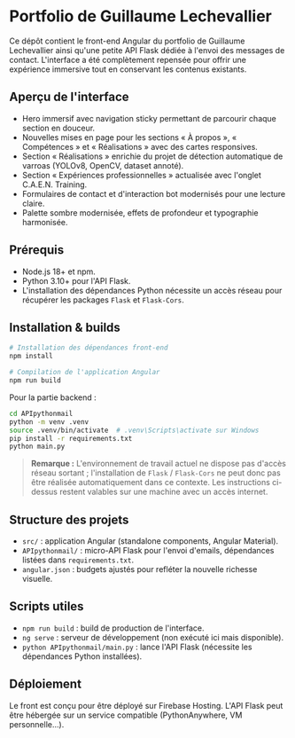 # Portfolio de Guillaume Lechevallier

Ce dépôt contient le front-end Angular du portfolio de Guillaume Lechevallier ainsi qu'une petite API Flask dédiée à l'envoi des messages de contact. L'interface a été complètement repensée pour offrir une expérience immersive tout en conservant les contenus existants.

## Aperçu de l'interface

- Hero immersif avec navigation sticky permettant de parcourir chaque section en douceur.
- Nouvelles mises en page pour les sections « À propos », « Compétences » et « Réalisations » avec des cartes responsives.
- Section « Réalisations » enrichie du projet de détection automatique de varroas (YOLOv8, OpenCV, dataset annoté).
- Section « Expériences professionnelles » actualisée avec l'onglet C.A.E.N. Training.
- Formulaires de contact et d'interaction bot modernisés pour une lecture claire.
- Palette sombre modernisée, effets de profondeur et typographie harmonisée.

## Prérequis

- Node.js 18+ et npm.
- Python 3.10+ pour l'API Flask.
- L'installation des dépendances Python nécessite un accès réseau pour récupérer les packages `Flask` et `Flask-Cors`.

## Installation & builds

```bash
# Installation des dépendances front-end
npm install

# Compilation de l'application Angular
npm run build
```

Pour la partie backend :

```bash
cd APIpythonmail
python -m venv .venv
source .venv/bin/activate  # .venv\Scripts\activate sur Windows
pip install -r requirements.txt
python main.py
```

> **Remarque :** L'environnement de travail actuel ne dispose pas d'accès réseau sortant ; l'installation de `Flask` / `Flask-Cors` ne peut donc pas être réalisée automatiquement dans ce contexte. Les instructions ci-dessus restent valables sur une machine avec un accès internet.

## Structure des projets

- `src/` : application Angular (standalone components, Angular Material).
- `APIpythonmail/` : micro-API Flask pour l'envoi d'emails, dépendances listées dans `requirements.txt`.
- `angular.json` : budgets ajustés pour refléter la nouvelle richesse visuelle.

## Scripts utiles

- `npm run build` : build de production de l'interface.
- `ng serve` : serveur de développement (non exécuté ici mais disponible).
- `python APIpythonmail/main.py` : lance l'API Flask (nécessite les dépendances Python installées).

## Déploiement

Le front est conçu pour être déployé sur Firebase Hosting. L'API Flask peut être hébergée sur un service compatible (PythonAnywhere, VM personnelle…).

